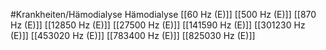 #Krankheiten/Hämodialyse
Hämodialyse
[[60 Hz (E)]]
[[500 Hz (E)]]
[[870 Hz (E)]]
[[12850 Hz (E)]]
[[27500 Hz (E)]]
[[141590 Hz (E)]]
[[301230 Hz (E)]]
[[453020 Hz (E)]]
[[783400 Hz (E)]]
[[825030 Hz (E)]]